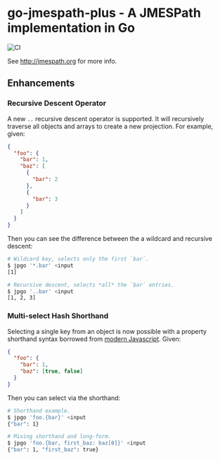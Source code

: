 # go-jmespath-plus - A JMESPath implementation in Go

![CI](https://github.com/danielgtaylor/go-jmespath-plus/workflows/CI/badge.svg?branch=master)

See http://jmespath.org for more info.

## Enhancements

### Recursive Descent Operator

A new `..` recursive descent operator is supported. It will recursively traverse all objects and arrays to create a new projection. For example, given:

```json
{
  "foo": {
    "bar": 1,
    "baz": [
      {
        "bar": 2
      },
      {
        "bar": 3
      }
    ]
  }
}
```

Then you can see the difference between the a wildcard and recursive descent:

```sh
# Wildcard key, selects only the first `bar`.
$ jpgo '*.bar' <input
[1]

# Recursive descent, selects *all* the `bar` entries.
$ jpgo '..bar' <input
[1, 2, 3]
```

### Multi-select Hash Shorthand

Selecting a single key from an object is now possible with a property shorthand syntax borrowed from [modern Javascript](http://es6-features.org/#PropertyShorthand). Given:

```json
{
  "foo": {
    "bar": 1,
    "baz": [true, false]
  }
}
```

Then you can select via the shorthand:

```sh
# Shorthand example.
$ jpgo 'foo.{bar}' <input
{"bar": 1}

# Mixing shorthand and long-form.
$ jpgo 'foo.{bar, first_baz: baz[0]}' <input
{"bar": 1, "first_baz": true}
```
